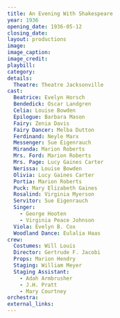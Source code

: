```yaml
---
title: An Evening With Shakespeare
year: 1936
opening_date: 1936-05-12
closing_date: 
layout: productions
image:
image_caption:
image_credit:
playbill: 
category: 
details:
  Theatre: Theatre Jacksonville
cast:
  Beatrice: Evelyn Horsch
  Bendedick: Oscar Landgren
  Celia: Louise Bowden
  Epilogue: Barbara Mason
  Fairy: Zenia Davis
  Fairy Dancer: Melba Dutton
  Ferdinand: Neyle Marx
  Messenger: Sue Eigenrauch
  Miranda: Marion Roberts
  Mrs. Ford: Marion Roberts
  Mrs. Page: Lucy Gaines Carter
  Nerissa: Louise Bowden
  Olivia: Lucy Gaines Carter
  Portia: Marion Roberts
  Puck: Mary Elizabeth Gaines
  Rosalind: Virginia Myerson
  Servitor: Sue Eigenrauch
  Singer:
    - George Hooten
    - Virginia Peace Johnson
  Viola: Evelyn B. Cox
  Woodland Dance: Eulalia Haas
crew:
  Costumes: Will Louis
  Director: Gertrude F. Jacobi
  Props: Marion Hendry
  Staging: William Meyer
  Staging Assistant:
    - Adah Armbrusher
    - J.H. Pratt
    - Mary Courtney
orchestra:
external_links:
---
```



